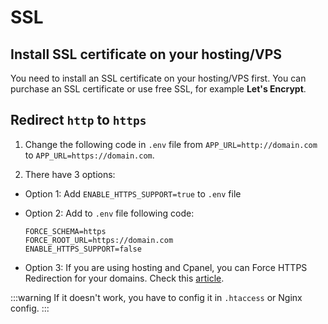 # SSL

## Install SSL certificate on your hosting/VPS

You need to install an SSL certificate on your hosting/VPS first. You can purchase an SSL certificate or use free SSL,
for example **Let's Encrypt**.

## Redirect `http` to `https`

1. Change the following code in `.env` file from `APP_URL=http://domain.com`  to `APP_URL=https://domain.com`.

2. There have 3 options:

- Option 1: Add `ENABLE_HTTPS_SUPPORT=true` to `.env` file
- Option 2: Add to `.env` file following code:

  ```
  FORCE_SCHEMA=https
  FORCE_ROOT_URL=https://domain.com
  ENABLE_HTTPS_SUPPORT=false
  ```

- Option 3: If you are using hosting and Cpanel, you can Force HTTPS Redirection for your domains. Check
  this [article](https://blog.cpanel.com/force-https-redirection/).

:::warning
If it doesn't work, you have to config it in `.htaccess` or Nginx config.
:::
